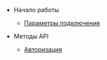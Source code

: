 - Начало работы

  - [Параметры подключения](index.md)

- Методы API

  - [Авторизация](authorization.md)

